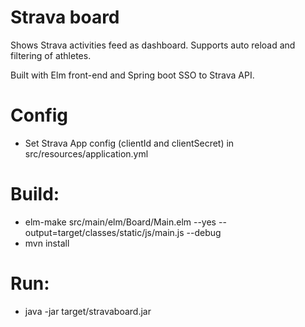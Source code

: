 Strava board
=
Shows Strava activities feed as dashboard. Supports auto reload and filtering of athletes. 

Built with Elm front-end and Spring boot SSO to Strava API.

Config
===
* Set Strava App config (clientId and clientSecret) in src/resources/application.yml

Build:
=== 
* elm-make src/main/elm/Board/Main.elm --yes --output=target/classes/static/js/main.js --debug
* mvn install

Run:
===
* java -jar target/stravaboard.jar